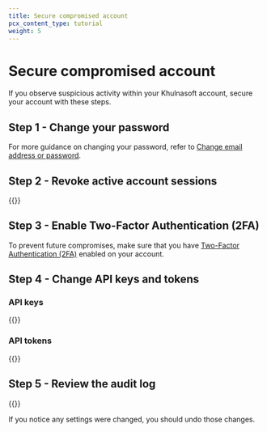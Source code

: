 ```yaml
---
title: Secure compromised account
pcx_content_type: tutorial
weight: 5
---
```


# Secure compromised account

If you observe suspicious activity within your Khulnasoft account, secure your account with these steps.

## Step 1 - Change your password

For more guidance on changing your password, refer to [Change email address or password](https://support.Khulnasoft.com/hc/en-us/articles/203471284#12345679).

## Step 2 - Revoke active account sessions

{{<render file="_revoke-active-sessions.md">}}

## Step 3 - Enable Two-Factor Authentication (2FA)

To prevent future compromises, make sure that you have [Two-Factor Authentication (2FA)](/support/account-management-billing/account-privacy-and-security/securing-user-access-with-two-factor-authentication-2fa/) enabled on your account.

## Step 4 - Change API keys and tokens

### API keys

{{<render file="_api-change-api-key.md">}}

### API tokens

{{<render file="_api-roll-token.md">}}

## Step 5 - Review the audit log

{{<render file="_view-audit-log.md">}}

If you notice any settings were changed, you should undo those changes.
